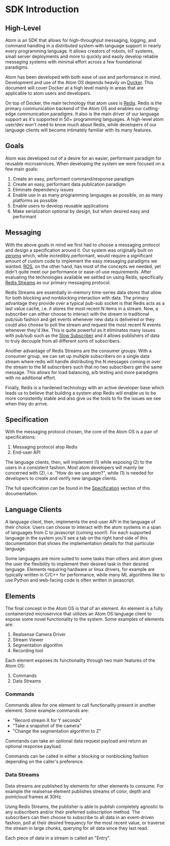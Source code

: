 # SDK Introduction

## High-Level

Atom is an SDK that allows for high-throughput messaging, logging, and command handling in a distributed system with language support in nearly every programming language. It allows creators of robots, IoT systems, small server deployments and more to quickly and easily develop reliable messaging systems with minimal effort across a few foundational paradigms.

Atom has been developed with both ease of use and performance in mind. Development and use of the Atom OS depends heavily on [Docker](https://www.docker.com/). This document will cover Docker at a high level mainly in areas that are applicable to atom users and developers.

On top of Docker, the main technology that atom uses is [Redis](https://redis.io/). Redis is the primary communication backend of the Atom OS and enables our cutting-edge communication paradigms. It also is the main driver of our language support as it's supported in 50+ programming languages. A high-level atom user/dev won't need to know much about Redis, while developers of our language clients will become intimately familiar with its many features.

## Goals

Atom was developed out of a desire for an easier, performant paradigm for reusable microservices. When developing the system we were focused on a few main goals:

1. Create an easy, performant command/response paradigm
2. Create an easy, performant data publication paradigm
3. Eliminate dependency issues
4. Enable use in as many programming languages as possible, on as many platforms as possible
5. Enable users to develop reusable applications
6. Make serialization optional by design, but when desired easy and performant

## Messaging

With the above goals in mind we first had to choose a messaging protocol and design a specification around it. Our system was originally built on [zeromq](http://zeromq.org/) which, while incredibly performant, would require a significant amount of custom code to implement the easy messaging paradigms we wanted. [ROS](http://www.ros.org/), on the other hand, has most of the concepts we needed, yet didn't quite meet our performance or ease-of-use requirements. After evaluating the technologies available we settled on using Redis, specifically [Redis Streams](https://redis.io/topics/streams-intro) as our primary messaging protocol.

Redis Streams are essentially in-memory time-series data stores that allow for both blocking and nonblocking interaction with data. The primary advantage they provide over a typical pub-sub socket is that Redis acts as a last value cache, i.e. it stores the most recent N items in a stream. Now, a subscriber can either choose to interact with the stream in traditional pub/sub fashion and get events whenever new data is delivered or they could also choose to poll the stream and request the most recent N events whenever they'd like. This is quite powerful as it eliminates many issues with pub/sub such as the [Slow Subscriber](http://zguide.zeromq.org/page:all#Slow-Subscriber-Detection-Suicidal-Snail-Pattern) and it allows publishers of data to truly decouple from all different sorts of subscribers.

Another advantage of Redis Streams are the consumer groups. With a consumer group, we can set up multiple subscribers on a single data stream where redis will handle distributing the N messages coming in over the stream to the M subscribers such that no two subscribers get the same message. This allows for load balancing, a/b testing and more paradigms with no additional effort.

Finally, Redis is a hardened technology with an active developer base which leads us to believe that building a system atop Redis will enable us to be more consistently stable and also give us the tools to fix the issues we see when they do arrive.

## Specification

With the messaging protocol chosen, the core of the Atom OS is a pair of specifications:

1. Messaging protocol atop Redis
2. End-user API

The language clients, then, will implement (1) while exposing (2) to the users in a consistent fashion. Most atom developers will mainly be concerned with (2), i.e. "How do we use atom?", while (1) is needed for developers to create and verify new language clients.

The full specification can be found in the [Specification](#sdk-specification-and-api) section of this documentation.

## Language Clients

A language client, then, implements the end-user API in the language of their choice. Users can choose to interact with the atom systems in a span of languages from C to javascript (coming soon!). For each supported language in the system you'll see a tab on the right hand side of this documentation that shows the implementation details for that particular language.

Some languages are more suited to some tasks than others and atom gives the user the flexibility to implement their desired task in their desired language. Elements requiring hardware or linux drivers, for example are typically written in C/C++ for performance, while many ML algorithms like to use Python and web-facing code is often written in javascript.

## Elements

The final concept in the Atom OS is that of an element. An element is a fully containerized microservice that utilizes an Atom OS language client to expose some novel functionality to the system. Some examples of elements are:

1. Realsense Camera Driver
2. Stream Viewer
3. Segmentation algorithm
4. Recording tool

Each element exposes its functionality through two main features of the Atom OS:

1. Commands
2. Data Streams

### Commands

Commands allow for one element to call functionality present in another element. Some example commands are:

- "Record stream X for Y seconds"
- "Take a snapshot of the camera"
- "Change the segmentation algorithm to Z"

Commands can take an optional data request payload and return an optional response payload.

Commands can be called in either a blocking or nonblocking fashion depending on the caller's preference.

### Data Streams

Data streams are published by elements for other elements to consume. For example the realsense element publishes streams of color, depth and pointcloud frames at 30Hz.

Using Redis Streams, the publisher is able to publish completely agnostic to any subscribers and/or their preferred subscription method. The subscribers can then choose to subscribe to all data in an event-driven fashion, poll at their desired frequency for the most recent value, or traverse the stream in large chunks, querying for all data since they last read.

Each piece of data in a stream is called an "Entry".
